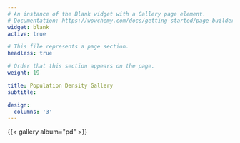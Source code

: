 ```yaml
---
# An instance of the Blank widget with a Gallery page element.
# Documentation: https://wowchemy.com/docs/getting-started/page-builder/
widget: blank
active: true

# This file represents a page section.
headless: true

# Order that this section appears on the page.
weight: 19

title: Population Density Gallery
subtitle:

design:
  columns: '3'
---
```


{{< gallery album="pd" >}}
